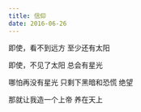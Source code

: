 ```yaml
---
title: 信仰
date: 2016-06-26
---
```


即使，看不到远方
至少还有太阳
<!--more-->
即使，不见了太阳
总会有星光

哪怕再没有星光
只剩下黑暗和恐慌
绝望

那就让我造一个上帝
养在天上